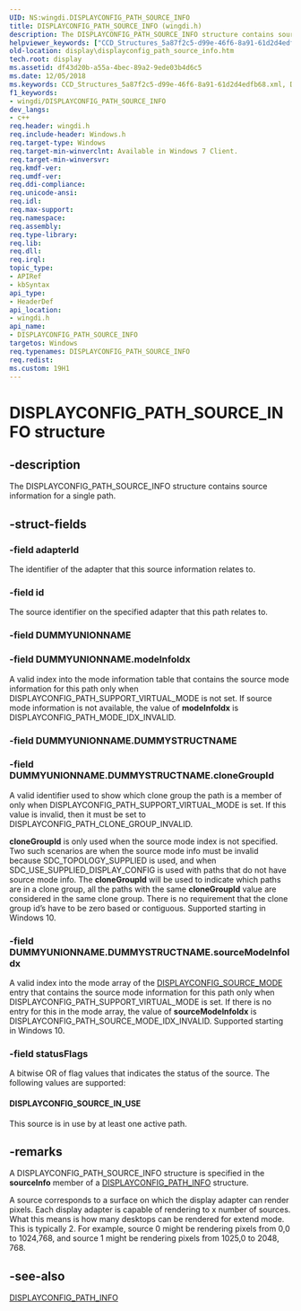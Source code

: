 ```yaml
---
UID: NS:wingdi.DISPLAYCONFIG_PATH_SOURCE_INFO
title: DISPLAYCONFIG_PATH_SOURCE_INFO (wingdi.h)
description: The DISPLAYCONFIG_PATH_SOURCE_INFO structure contains source information for a single path.helpviewer_keywords: ["CCD_Structures_5a87f2c5-d99e-46f6-8a91-61d2d4edfb68.xml","DISPLAYCONFIG_PATH_SOURCE_INFO","DISPLAYCONFIG_PATH_SOURCE_INFO structure [Display Devices]","display.displayconfig_path_source_info","wingdi/DISPLAYCONFIG_PATH_SOURCE_INFO"]
old-location: display\displayconfig_path_source_info.htm
tech.root: display
ms.assetid: df43d20b-a55a-4bec-89a2-9ede03b4d6c5
ms.date: 12/05/2018
ms.keywords: CCD_Structures_5a87f2c5-d99e-46f6-8a91-61d2d4edfb68.xml, DISPLAYCONFIG_PATH_SOURCE_INFO, DISPLAYCONFIG_PATH_SOURCE_INFO structure [Display Devices], display.displayconfig_path_source_info, wingdi/DISPLAYCONFIG_PATH_SOURCE_INFO
f1_keywords:
- wingdi/DISPLAYCONFIG_PATH_SOURCE_INFO
dev_langs:
- c++
req.header: wingdi.h
req.include-header: Windows.h
req.target-type: Windows
req.target-min-winverclnt: Available in Windows 7 Client.
req.target-min-winversvr: 
req.kmdf-ver: 
req.umdf-ver: 
req.ddi-compliance: 
req.unicode-ansi: 
req.idl: 
req.max-support: 
req.namespace: 
req.assembly: 
req.type-library: 
req.lib: 
req.dll: 
req.irql: 
topic_type:
- APIRef
- kbSyntax
api_type:
- HeaderDef
api_location:
- wingdi.h
api_name:
- DISPLAYCONFIG_PATH_SOURCE_INFO
targetos: Windows
req.typenames: DISPLAYCONFIG_PATH_SOURCE_INFO
req.redist: 
ms.custom: 19H1
---
```


# DISPLAYCONFIG_PATH_SOURCE_INFO structure


## -description


The DISPLAYCONFIG_PATH_SOURCE_INFO structure contains source information for a single path.


## -struct-fields




### -field adapterId

The identifier of the adapter that this source information relates to. 


### -field id

The source identifier on the specified adapter that this path relates to. 


### -field DUMMYUNIONNAME


### -field DUMMYUNIONNAME.modeInfoIdx

A valid index into the mode information table that contains the source mode information for this path only when DISPLAYCONFIG_PATH_SUPPORT_VIRTUAL_MODE is not set. If source mode information is not available, the value of <b>modeInfoIdx</b> is DISPLAYCONFIG_PATH_MODE_IDX_INVALID.


### -field DUMMYUNIONNAME.DUMMYSTRUCTNAME


### -field DUMMYUNIONNAME.DUMMYSTRUCTNAME.cloneGroupId

A valid identifier used to show which clone group the path is a member of only when DISPLAYCONFIG_PATH_SUPPORT_VIRTUAL_MODE is set. If this value is invalid, then it must be set to DISPLAYCONFIG_PATH_CLONE_GROUP_INVALID.

<b>cloneGroupId</b> is only used when the source mode index is not specified. Two such scenarios are when the source mode info must be invalid because SDC_TOPOLOGY_SUPPLIED is used, and when SDC_USE_SUPPLIED_DISPLAY_CONFIG is used with paths that do not have source mode info.  The <b>cloneGroupId</b> will be used to indicate which paths are in a clone group, all the paths with the same <b>cloneGroupId</b> value are considered in the same clone group.  There is no requirement that the clone group id’s have to be zero based or contiguous. Supported starting in Windows 10. 



### -field DUMMYUNIONNAME.DUMMYSTRUCTNAME.sourceModeInfoIdx

A valid index into the mode array of the <a href="https://docs.microsoft.com/windows/desktop/api/wingdi/ns-wingdi-displayconfig_target_mode">DISPLAYCONFIG_SOURCE_MODE</a> entry that contains the source mode information for this path only when DISPLAYCONFIG_PATH_SUPPORT_VIRTUAL_MODE is set. If there is no entry for this in the mode array, the value of <b>sourceModeInfoIdx</b> is DISPLAYCONFIG_PATH_SOURCE_MODE_IDX_INVALID. Supported starting in Windows 10.


### -field statusFlags

A bitwise OR of flag values that indicates the status of the source. The following values are supported:





#### DISPLAYCONFIG_SOURCE_IN_USE

This source is in use by at least one active path.


## -remarks



A DISPLAYCONFIG_PATH_SOURCE_INFO structure is specified in the <b>sourceInfo</b> member of a <a href="https://docs.microsoft.com/windows/desktop/api/wingdi/ns-wingdi-displayconfig_path_info">DISPLAYCONFIG_PATH_INFO</a> structure.

A source corresponds to a surface on which the display adapter can render pixels. Each display adapter is capable of rendering to x number of sources. What this means is how many desktops can be rendered for extend mode. This is typically 2. For example, source 0 might be rendering pixels from 0,0 to 1024,768, and source 1 might be rendering pixels from 1025,0 to 2048, 768. 




## -see-also




<a href="https://docs.microsoft.com/windows/desktop/api/wingdi/ns-wingdi-displayconfig_path_info">DISPLAYCONFIG_PATH_INFO</a>
 

 

